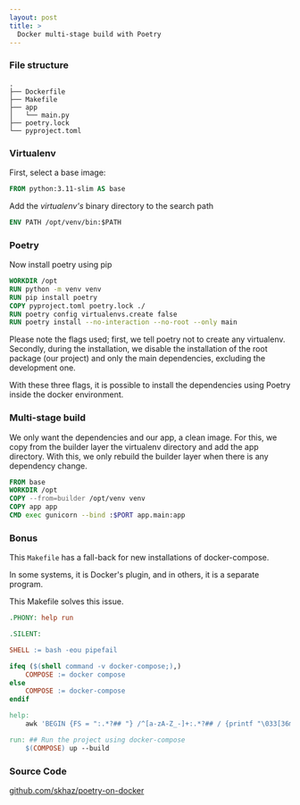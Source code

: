 ```yaml
---
layout: post
title: >
  Docker multi-stage build with Poetry
---
```


### File structure

```
.
├── Dockerfile
├── Makefile
├── app
│   └── main.py
├── poetry.lock
└── pyproject.toml
```

### Virtualenv

First, select a base image:

```Dockerfile
FROM python:3.11-slim AS base
```

Add the _virtualenv's_ binary directory to the search path

```Dockerfile
ENV PATH /opt/venv/bin:$PATH
```

### Poetry

Now install poetry using pip

```Dockerfile
WORKDIR /opt
RUN python -m venv venv
RUN pip install poetry
COPY pyproject.toml poetry.lock ./
RUN poetry config virtualenvs.create false
RUN poetry install --no-interaction --no-root --only main
```

Please note the flags used; first, we tell poetry not to create any virtualenv. Secondly, during the installation, we disable the installation of the root package (our project) and only the main dependencies, excluding the development one.

With these three flags, it is possible to install the dependencies using Poetry inside the docker environment.

### Multi-stage build

We only want the dependencies and our app, a clean image. For this, we copy from the builder layer the virtualenv directory and add the app directory. With this, we only rebuild the builder layer when there is any dependency change.

```Dockerfile
FROM base
WORKDIR /opt
COPY --from=builder /opt/venv venv
COPY app app
CMD exec gunicorn --bind :$PORT app.main:app
```

### Bonus

This `Makefile` has a fall-back for new installations of docker-compose.

In some systems, it is Docker's plugin, and in others, it is a separate program.

This Makefile solves this issue.

```Makefile
.PHONY: help run

.SILENT:

SHELL := bash -eou pipefail

ifeq ($(shell command -v docker-compose;),)
	COMPOSE := docker compose
else
	COMPOSE := docker-compose
endif

help:
	awk 'BEGIN {FS = ":.*?## "} /^[a-zA-Z_-]+:.*?## / {printf "\033[36m%-30s\033[0m %s\n", $$1, $$2}' $(MAKEFILE_LIST)

run: ## Run the project using docker-compose
	$(COMPOSE) up --build
```

### Source Code

[github.com/skhaz/poetry-on-docker](https://github.com/skhaz/poetry-on-docker)